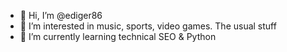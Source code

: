 - 👋 Hi, I’m @ediger86
- 👀 I’m interested in music, sports, video games. The usual stuff
- 🌱 I’m currently learning technical SEO & Python

<!---
ediger86/ediger86 is a ✨ special ✨ repository because its `README.md` (this file) appears on your GitHub profile.
You can click the Preview link to take a look at your changes.
--->
